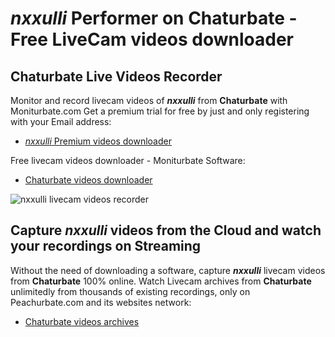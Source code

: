 # _nxxulli_ Performer on Chaturbate - Free LiveCam videos downloader

## Chaturbate Live Videos Recorder

Monitor and record livecam videos of **_nxxulli_** from **Chaturbate** with Moniturbate.com
Get a premium trial for free by just and only registering with your Email address:
* [_nxxulli_ Premium videos downloader](https://moniturbate.com/request-demo-licence-key.html)

Free livecam videos downloader - Moniturbate Software:
* [Chaturbate videos downloader](https://moniturbate.com/moniturbate-download-software.html)

![_nxxulli_ livecam videos recorder](https://peachurnet.com/templates/moniturbate-software.png)


## Capture _nxxulli_ videos from the Cloud and watch your recordings on Streaming

Without the need of downloading a software, capture **_nxxulli_** livecam videos from **Chaturbate** 100% online.
Watch Livecam archives from **Chaturbate** unlimitedly from thousands of existing recordings, only on Peachurbate.com and its websites network:
* [Chaturbate videos archives](https://peachurnet.com/)